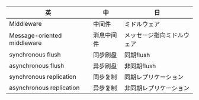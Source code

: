 | 英                           | 中     | 日             |
|-----------------------------|-------|---------------|
| Middleware                  | 中间件   | ミドルウェア        |
| Message-oriented middleware | 消息中间件 | メッセージ指向ミドルウェア |
| synchronous flush           | 同步刷盘  | 同期flush       |
| asynchronous flush          | 异步刷盘  | 非同期flush      |
| synchronous replication     | 同步复制  | 同期レプリケーション    |
| asynchronous replication    | 异步复制  | 非同期レプリケーション   |
